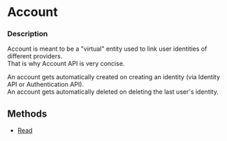 # Account

### Description

Account is meant to be a "virtual" entity used to link user identities of different providers.   
That is why Account API is very concise.  

An account gets automatically created on creating an identity (via Identity API or Authentication API).  
An account gets automatically deleted on deleting the last user's identity.

## Methods
- [Read](api.account.read.html)
